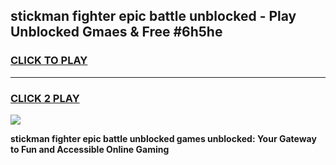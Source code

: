 
## stickman fighter epic battle unblocked - Play Unblocked Gmaes & Free #6h5he
<h3>
<a href="https://news.freeplayer.one?title=stickman_fighter_epic_battle_unblocked&ref=24F">CLICK TO PLAY</a></h3>
<hr>

<h3>
<a href="https://news.freeplayer.one?title=stickman_fighter_epic_battle_unblocked&ref=24F">CLICK 2 PLAY</a>
  
</h3>

<a href="https://news.freeplayer.one?title=stickman_fighter_epic_battle_unblocked&ref=24F/"><img src="https://clearcache.store/games.png"></a>


**stickman fighter epic battle unblocked games unblocked: Your Gateway to Fun and Accessible Online Gaming**
